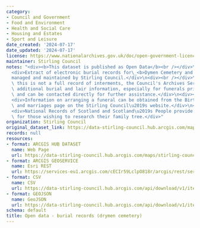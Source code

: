 ```yaml
---
category:
- Council and Government
- Food and Environment
- Health and Social Care
- Housing and Estates
- Sport and Leisure
date_created: '2024-07-17'
date_updated: '2024-07-17'
license: https://www.nationalarchives.gov.uk/doc/open-government-licence/version/3/
maintainer: Stirling Council
notes: "<div><b>This dataset is published as Open Data</b><br /></div>\n<div><br /></div>\n\
  <div>Extract of electronic burial records for\_<b>Dymen Cemetery and Churchyard</b>\_\
  managed and maintained by Stirling Council.</div>\n<div><br /></div>\n<div>Although\
  \ this is not a full record of interments, the Council's Archives Service holds\
  \ additional burial and lair information, especially for funerals prior to 1900,\
  \ and can be contacted directly for further assistance.</div>\n<div><br /></div>\n\
  <div>Information on arranging a funeral can be obtained from the Births, deaths\
  \ and marriages page on the Stirling Council\u2019s website.</div>\n<div><br /></div>\n\
  <div>National Records of Scotland and Scotland\u2019s People provide useful information\
  \ for those wishing to research their family tree.</div>"
organization: Stirling Council
original_dataset_link: https://data-stirling-council.hub.arcgis.com/maps/stirling-council::open-data-burial-records-drymen-cemetery
records: null
resources:
- format: ARCGIS HUB DATASET
  name: Web Page
  url: https://data-stirling-council.hub.arcgis.com/maps/stirling-council::open-data-burial-records-drymen-cemetery
- format: ARCGIS GEOSERVICE
  name: Esri REST
  url: https://services-eu1.arcgis.com/cECIr59LclpO818r/arcgis/rest/services/open_data_burial_records_drymen/FeatureServer/0
- format: CSV
  name: CSV
  url: https://data-stirling-council.hub.arcgis.com/api/download/v1/items/7f7ba62386f94a3cb95d203fb3217556/csv?layers=0
- format: GEOJSON
  name: GeoJSON
  url: https://data-stirling-council.hub.arcgis.com/api/download/v1/items/7f7ba62386f94a3cb95d203fb3217556/geojson?layers=0
schema: default
title: Open data - burial records (drymen cemetery)
---
```

